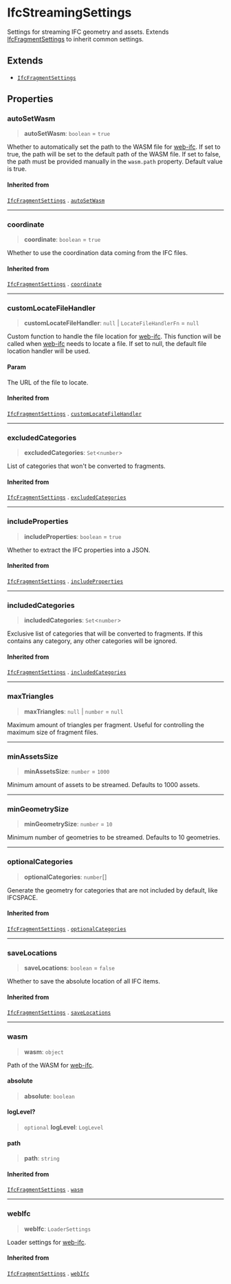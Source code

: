 # IfcStreamingSettings

Settings for streaming IFC geometry and assets. Extends [IfcFragmentSettings](IfcFragmentSettings.md) to inherit common settings.

## Extends

- [`IfcFragmentSettings`](IfcFragmentSettings.md)

## Properties

### autoSetWasm

> **autoSetWasm**: `boolean` = `true`

Whether to automatically set the path to the WASM file for [web-ifc](https://github.com/ThatOpen/engine_web-ifc).
If set to true, the path will be set to the default path of the WASM file.
If set to false, the path must be provided manually in the `wasm.path` property.
Default value is true.

#### Inherited from

[`IfcFragmentSettings`](IfcFragmentSettings.md) . [`autoSetWasm`](IfcFragmentSettings.md#autosetwasm)

***

### coordinate

> **coordinate**: `boolean` = `true`

Whether to use the coordination data coming from the IFC files.

#### Inherited from

[`IfcFragmentSettings`](IfcFragmentSettings.md) . [`coordinate`](IfcFragmentSettings.md#coordinate)

***

### customLocateFileHandler

> **customLocateFileHandler**: `null` \| `LocateFileHandlerFn` = `null`

Custom function to handle the file location for [web-ifc](https://github.com/ThatOpen/engine_web-ifc).
This function will be called when [web-ifc](https://github.com/ThatOpen/engine_web-ifc) needs to locate a file.
If set to null, the default file location handler will be used.

#### Param

The URL of the file to locate.

#### Inherited from

[`IfcFragmentSettings`](IfcFragmentSettings.md) . [`customLocateFileHandler`](IfcFragmentSettings.md#customlocatefilehandler)

***

### excludedCategories

> **excludedCategories**: `Set`\<`number`\>

List of categories that won't be converted to fragments.

#### Inherited from

[`IfcFragmentSettings`](IfcFragmentSettings.md) . [`excludedCategories`](IfcFragmentSettings.md#excludedcategories)

***

### includeProperties

> **includeProperties**: `boolean` = `true`

Whether to extract the IFC properties into a JSON.

#### Inherited from

[`IfcFragmentSettings`](IfcFragmentSettings.md) . [`includeProperties`](IfcFragmentSettings.md#includeproperties)

***

### includedCategories

> **includedCategories**: `Set`\<`number`\>

Exclusive list of categories that will be converted to fragments. If this contains any category, any other categories will be ignored.

#### Inherited from

[`IfcFragmentSettings`](IfcFragmentSettings.md) . [`includedCategories`](IfcFragmentSettings.md#includedcategories)

***

### maxTriangles

> **maxTriangles**: `null` \| `number` = `null`

Maximum amount of triangles per fragment. Useful for controlling the maximum size of fragment files.

***

### minAssetsSize

> **minAssetsSize**: `number` = `1000`

Minimum amount of assets to be streamed.
Defaults to 1000 assets.

***

### minGeometrySize

> **minGeometrySize**: `number` = `10`

Minimum number of geometries to be streamed.
Defaults to 10 geometries.

***

### optionalCategories

> **optionalCategories**: `number`[]

Generate the geometry for categories that are not included by default,
like IFCSPACE.

#### Inherited from

[`IfcFragmentSettings`](IfcFragmentSettings.md) . [`optionalCategories`](IfcFragmentSettings.md#optionalcategories)

***

### saveLocations

> **saveLocations**: `boolean` = `false`

Whether to save the absolute location of all IFC items.

#### Inherited from

[`IfcFragmentSettings`](IfcFragmentSettings.md) . [`saveLocations`](IfcFragmentSettings.md#savelocations)

***

### wasm

> **wasm**: `object`

Path of the WASM for [web-ifc](https://github.com/ThatOpen/engine_web-ifc).

#### absolute

> **absolute**: `boolean`

#### logLevel?

> `optional` **logLevel**: `LogLevel`

#### path

> **path**: `string`

#### Inherited from

[`IfcFragmentSettings`](IfcFragmentSettings.md) . [`wasm`](IfcFragmentSettings.md#wasm)

***

### webIfc

> **webIfc**: `LoaderSettings`

Loader settings for [web-ifc](https://github.com/ThatOpen/engine_web-ifc).

#### Inherited from

[`IfcFragmentSettings`](IfcFragmentSettings.md) . [`webIfc`](IfcFragmentSettings.md#webifc)
